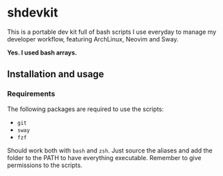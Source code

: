 # shdevkit

This is a portable dev kit full of bash scripts I use everyday to manage my developer workflow, featuring ArchLinux, Neovim and Sway.

**Yes. I used bash arrays.**

## Installation and usage

### Requirements

The following packages are required to use the scripts:

- `git`
- `sway`
- `fzf`

Should work both with `bash` and `zsh`. Just source the aliases and add the folder to the PATH to have everything executable.
Remember to give permissions to the scripts.
